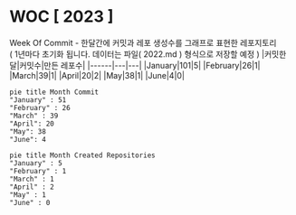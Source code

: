 # WOC [ 2023 ]
Week Of Commit - 한달간에 커밋과 레포 생성수를 그래프로 표현한 레포지토리<br />
( 1년마다 초기화 됩니다. 데이터는 파일( 2022.md ) 형식으로 저장할 예정 )
|커밋한 달|커밋수|만든 레포수|
|------|---|---|
|January|101|5|
|February|26|1|
|March|39|1|
|April|20|2|
|May|38|1|
|June|4|0|


```mermaid
pie title Month Commit
"January" : 51
"February" : 26
"March" : 39
"April": 20
"May": 38
"June": 4
```

```mermaid
pie title Month Created Repositories
"January" : 5
"February" : 1
"March" : 1
"April" : 2
"May" : 1
"June" : 0
```
